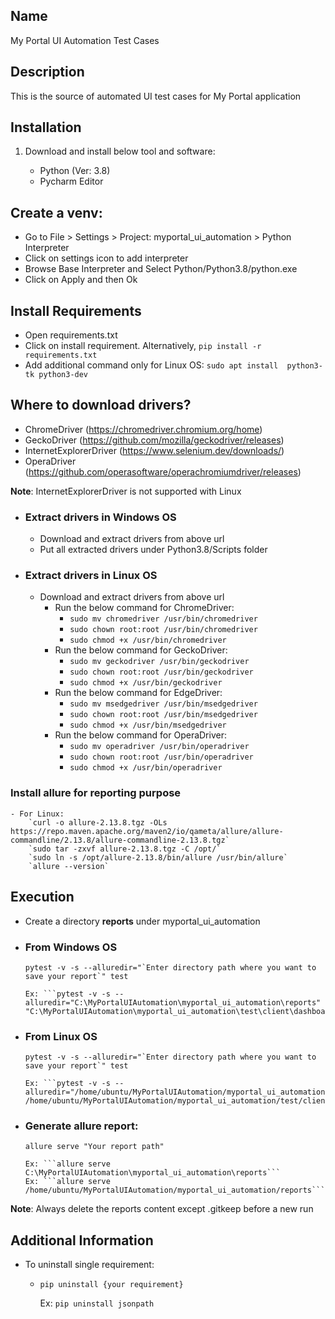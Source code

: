## Name
My Portal UI Automation Test Cases

## Description
This is the source of automated UI test cases for My Portal application

## Installation
1. Download and install below tool and software:

    - Python (Ver: 3.8)
    - Pycharm Editor

## Create a venv:
   - Go to File > Settings > Project: myportal_ui_automation > Python Interpreter
   - Click on settings icon to add interpreter
   - Browse Base Interpreter and Select Python/Python3.8/python.exe
   - Click on Apply and then Ok

## Install Requirements
   - Open requirements.txt 
   - Click on install requirement. Alternatively, `pip install -r requirements.txt`
   - Add additional command only for Linux OS: `sudo apt install  python3-tk python3-dev`

## Where to download drivers?
   - ChromeDriver (https://chromedriver.chromium.org/home)
   - GeckoDriver (https://github.com/mozilla/geckodriver/releases)
   - InternetExplorerDriver (https://www.selenium.dev/downloads/)
   - OperaDriver (https://github.com/operasoftware/operachromiumdriver/releases)

**Note**: InternetExplorerDriver is not supported with Linux

- ### Extract drivers in Windows OS
   - Download and extract drivers from above url
   - Put all extracted drivers under Python3.8/Scripts folder

- ### Extract drivers in Linux OS
   - Download and extract drivers from above url
     - Run the below command for ChromeDriver:
       * ```sudo mv chromedriver /usr/bin/chromedriver```
       * ```sudo chown root:root /usr/bin/chromedriver```
       * ```sudo chmod +x /usr/bin/chromedriver```
     - Run the below command for GeckoDriver:
       * ```sudo mv geckodriver /usr/bin/geckodriver```
       * ```sudo chown root:root /usr/bin/geckodriver```
       * ```sudo chmod +x /usr/bin/geckodriver```
     - Run the below command for EdgeDriver:
       * ```sudo mv msedgedriver /usr/bin/msedgedriver```
       * ```sudo chown root:root /usr/bin/msedgedriver```
       * ```sudo chmod +x /usr/bin/msedgedriver```
     - Run the below command for OperaDriver:
       * ```sudo mv operadriver /usr/bin/operadriver```
       * ```sudo chown root:root /usr/bin/operadriver```
       * ```sudo chmod +x /usr/bin/operadriver```

### Install allure for reporting purpose
    
    - For Linux:
        `curl -o allure-2.13.8.tgz -OLs https://repo.maven.apache.org/maven2/io/qameta/allure/allure-commandline/2.13.8/allure-commandline-2.13.8.tgz`
        `sudo tar -zxvf allure-2.13.8.tgz -C /opt/`
        `sudo ln -s /opt/allure-2.13.8/bin/allure /usr/bin/allure`
        `allure --version`
       
## Execution

- Create a directory **reports** under myportal_ui_automation

- ### From Windows OS
   
     ```pytest -v -s --alluredir="`Enter directory path where you want to save your report`" test```
   
      Ex: ```pytest -v -s --alluredir="C:\MyPortalUIAutomation\myportal_ui_automation\reports" "C:\MyPortalUIAutomation\myportal_ui_automation\test\client\dashboard\testDashboard.py"```

- ### From Linux OS
   
     ```pytest -v -s --alluredir="`Enter directory path where you want to save your report`" test```
   
      Ex: ```pytest -v -s --alluredir="/home/ubuntu/MyPortalUIAutomation/myportal_ui_automation/reports" /home/ubuntu/MyPortalUIAutomation/myportal_ui_automation/test/client/application/testProofOfAddress.py```

- ### Generate allure report:
 
     ```allure serve "Your report path"```

      Ex: ```allure serve C:\MyPortalUIAutomation\myportal_ui_automation\reports```
      Ex: ```allure serve /home/ubuntu/MyPortalUIAutomation/myportal_ui_automation/reports```

**Note**: Always delete the reports content except .gitkeep before a new run

## Additional Information

- To uninstall single requirement:
   - ```pip uninstall {your requirement}```
   
     Ex: ```pip uninstall jsonpath```